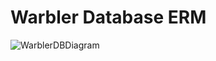 <h1>Warbler Database ERM</h1>

![WarblerDBDiagram](https://github.com/user-attachments/assets/002862c9-fa5a-4518-af9c-a359bca8796b)
